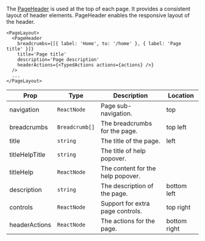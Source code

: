 The [PageHeader](https://github.com/ansible/ansible-ui/components/PageHeader.md) is used at the top of each page. It provides a consistent layout of header elements. PageHeader enables the responsive layout of the header.

```tsx
<PageLayout>
  <PageHeader
    breadcrumbs={[{ label: 'Home', to: '/home' }, { label: 'Page title' }]}
    title='Page title'
    description='Page description'
    headerActions={<TypedActions actions={actions} />}
  />
  ...
</PageLayout>
```

| Prop           | Type           | Description                       | Location
| -------------- | -------------- | --------------------------------- | ---
| navigation     | `ReactNode`    | Page sub-navigation.              | top
| breadcrumbs    | `Breadcrumb[]` | The breadcrumbs for the page.     | top left
| title          | `string`       | The title of the page.            | left
| titleHelpTitle | `string`       | The title of help popover.        |
| titleHelp      | `ReactNode`    | The content for the help popover. |
| description    | `string`       | The description of the page.      | bottom left
| controls       | `ReactNode`    | Support for extra page controls.  | top right
| headerActions  | `ReactNode`    | The actions for the page.         | bottom right
